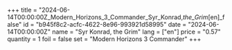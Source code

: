 +++
title = "2024-06-14T00:00:00Z_Modern_Horizons_3_Commander_Syr_Konrad,_the_Grim_[en]_false"
id = "b945f8c2-acfc-4622-8e96-993921d58995"
date = "2024-06-14T00:00:00Z"
name = "Syr Konrad, the Grim"
lang = ["en"]
price = "0.57"
quantity = 1
foil = false
set = "Modern Horizons 3 Commander"
+++
